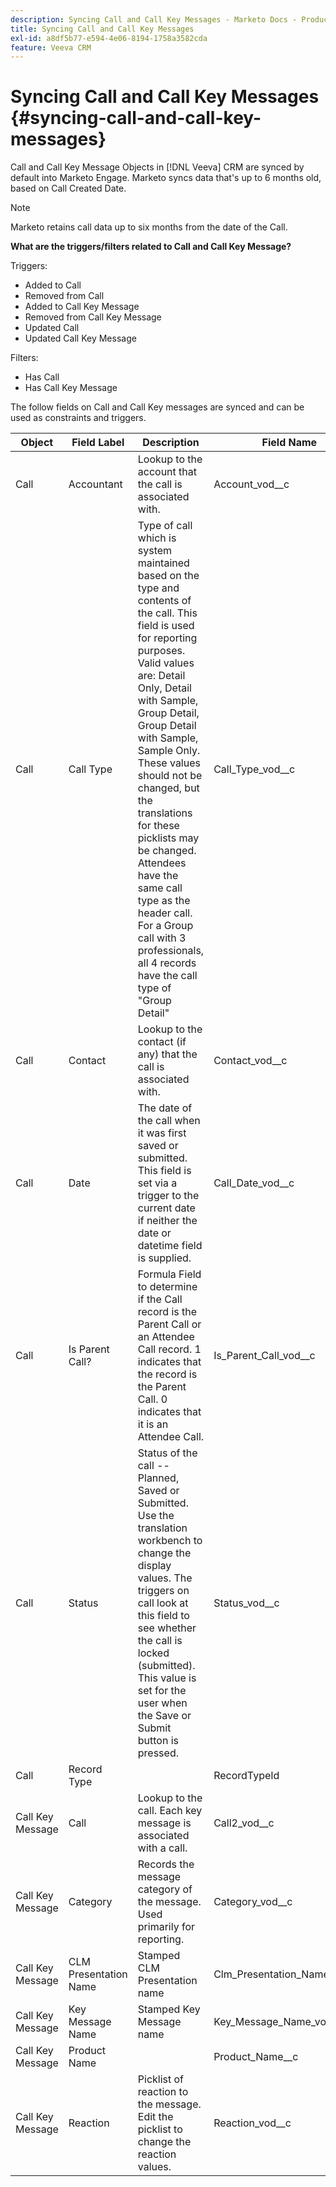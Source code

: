 ```yaml
---
description: Syncing Call and Call Key Messages - Marketo Docs - Product Documentation
title: Syncing Call and Call Key Messages
exl-id: a8df5b77-e594-4e06-8194-1758a3582cda
feature: Veeva CRM
---
```

# Syncing Call and Call Key Messages {#syncing-call-and-call-key-messages}

Call and Call Key Message Objects in [!DNL Veeva] CRM are synced by default into Marketo Engage. Marketo syncs data that's up to 6 months old, based on Call Created Date.

>[!NOTE]
>
>Marketo retains call data up to six months from the date of the Call.

**What are the triggers/filters related to Call and Call Key Message?**

Triggers:

* Added to Call
* Removed from Call
* Added to Call Key Message
* Removed from Call Key Message
* Updated Call
* Updated Call Key Message

Filters:

* Has Call
* Has Call Key Message

The follow fields on Call and Call Key messages are synced and can be used as constraints and triggers.

<table>
  <colgroup>
    <col>
    <col>
    <col>
    <col>
    <col>
  </colgroup>
  <thead>
    <tr>
      <th>
        Object
      </th>
      <th>
        Field Label
      </th>
      <th>
        Description
      </th>
      <th>
        Field Name
      </th>
      <th>
        Data Type
      </th>
    </tr>
  </thead>
  <tbody>
    <tr>
      <td>Call</td>
      <td>Accountant</td>
      <td>Lookup to the account that the call is associated with.</td>
      <td>Account_vod__c</td>
      <td>Lookup (Account)</td>
    </tr>
    <tr>
      <td>Call</td>
      <td>Call Type</td>
      <td>Type of call which is system maintained based on the type and contents of the call. This field is used for reporting purposes. Valid values are: Detail Only, Detail with Sample, Group Detail, Group Detail with Sample, Sample Only. These values should not be changed, but the translations for these picklists may be changed. Attendees have the same call type as the header call. For a Group call with 3 professionals, all 4 records have the call type of "Group Detail"</td>
      <td>Call_Type_vod__c</td>
      <td>Picklist</td>
    </tr>
    <tr>
     <td>Call</td>
      <td>Contact</td>
      <td>Lookup to the contact (if any) that the call is associated with.</td>
      <td>Contact_vod__c</td>
      <td>Lookup(Contact)</td>
    </tr>
    <tr>
      <td>Call</td>
      <td>Date</td>
      <td>The date of the call when it was first saved or submitted. This field is set via a trigger to the current date if neither the date or datetime field is supplied.</td>
      <td>Call_Date_vod__c</td>
      <td>Date</td>
    </tr>
    <tr>
      <td>Call</td>
      <td>Is Parent Call?</td>
      <td>Formula Field to determine if the Call record is the Parent Call or an Attendee Call record. 1 indicates that the record is the Parent Call. 0 indicates that it is an Attendee Call.</td>
      <td>Is_Parent_Call_vod__c</td>
      <td>Formula (Number)</td>
    </tr>
    <tr>
      <td>Call</td>
      <td>Status</td>
      <td>Status of the call -- Planned, Saved or Submitted. Use the translation workbench to change the display values. The triggers on call look at this field to see whether the call is locked (submitted). This value is set for the user when the Save or Submit button is pressed.</td>
      <td>Status_vod__c</td>
      <td>Picklist</td>
    </tr>
    <tr>
      <td>Call</td>
      <td>Record Type</td>
      <td>&nbsp;</td>
      <td>RecordTypeId</td>
      <td>Record Type</td>
    </tr>
    <tr>
      <td>Call Key Message</td>
      <td>Call</td>
      <td>Lookup to the call. Each key message is associated with a call.</td>
      <td>Call2_vod__c</td>
      <td>Master-Detail(Call)</td>
    </tr>
    <tr>
      <td>Call Key Message</td>
      <td>Category</td>
      <td>Records the message category of the message. Used primarily for reporting.</td>
      <td>Category_vod__c</td>
      <td>Picklist</td>
    </tr>
    <tr>
      <td>Call Key Message</td>
      <td>CLM Presentation Name</td>
      <td>Stamped CLM Presentation name</td>
      <td>Clm_Presentation_Name_vod__c</td>
      <td>Text (80)</td>
    </tr>
    <tr>
      <td>Call Key Message</td>
      <td>Key Message Name</td>
      <td>Stamped Key Message name</td>
      <td>Key_Message_Name_vod__c</td>
      <td>Text (80)</td>
    </tr>
    <tr>
      <td>Call Key Message</td>
      <td>Product Name</td>
      <td>&nbsp;</td>
      <td>Product_Name__c</td>
      <td>Formula (Text)</td>
    </tr>
    <tr>
      <td>Call Key Message</td>
      <td>Reaction</a>
      </td>
      <td>Picklist of reaction to the message. Edit the picklist to change the reaction values.</td>
      <td>Reaction_vod__c</td>
      <td>Picklist</td>
    </tr>
  </tbody>
</table>
